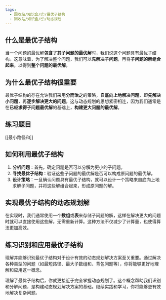 ```yaml
---
tags:
  - 回收站/知识盒/📦/最优子结构
  - 回收站/知识盒/📦/动态规划
---
```


## 什么是最优子结构

当一个问题的最优解**包含了其子问题的最优解**时，我们说这个问题具有最优子结构。这意味着，为了解决整个问题，我们可以**先解决子问题**，再将**子问题的解组合起来**，以得到**整个问题的最优解**。

## 为什么最优子结构很重要

最优子结构的存在允许我们采用**分而治之**的策略，**自底向上地解决问题**，即**先解决小问题**，再**逐步解决更大的问题**。这与动态规划的思想紧密相连，因为我们通常是在**已经求得子问题最优解**的基础上，**构建更大问题的最优解**。

## 练习题目

[[最小路径和]]

## 如何利用最优子结构

1. **分析问题**：首先，确定问题是否可以分解为更小的子问题。
2. **寻找最优子结构**：验证这些子问题的最优解是否可以构成原问题的最优解。
3. **设计策略**：一旦确认问题具有最优子结构，就可以设计一个策略来自底向上地求解子问题，并将这些解组合起来，形成原问题的解。

## 实现最优子结构的动态规划解

在实现时，我们通常使用一个**数组**或**表**来存储子问题的解，这样在解决更大的问题时就可以直接使用这些解，无需重新计算。这种方法不仅减少了计算量，也使得算法更加高效。

## 练习识别和应用最优子结构

理解并能够识别最优子结构对于设计有效的动态规划解决方案至关重要。通过解决各种类型的问题（如最短路径、最大子数组和、背包问题等），你将能够更好地理解和应用这一概念。

理解了最优子结构后，你就更接近于完全掌握动态规划了。这个概念帮助我们识别和分解问题，是构建动态规划解决方案的基础。继续实践和学习，你将能够更有效地解决复杂问题。
